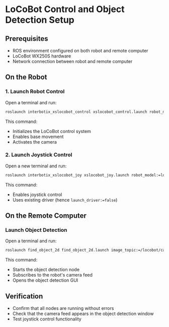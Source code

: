 # LoCoBot Control and Object Detection Setup

## Prerequisites
- ROS environment configured on both robot and remote computer
- LoCoBot WX250S hardware
- Network connection between robot and remote computer

## On the Robot

### 1. Launch Robot Control
Open a terminal and run:
```bash
roslaunch interbotix_xslocobot_control xslocobot_control.launch robot_model:=locobot_wx250s use_base:=true use_camera:=true
```

This command:
- Initializes the LoCoBot control system
- Enables base movement
- Activates the camera

### 2. Launch Joystick Control
Open a new terminal and run:
```bash
roslaunch interbotix_xslocobot_joy xslocobot_joy.launch robot_model:=locobot_wx250s launch_driver:=false
```

This command:
- Enables joystick control
- Uses existing driver (hence `launch_driver:=false`)

## On the Remote Computer

### Launch Object Detection
Open a terminal and run:
```bash
roslaunch find_object_2d find_object_2d.launch image_topic:=/locobot/camera/color/image_raw
```

This command:
- Starts the object detection node
- Subscribes to the robot's camera feed
- Opens the object detection GUI

## Verification
- Confirm that all nodes are running without errors
- Check that the camera feed appears in the object detection window
- Test joystick control functionality
